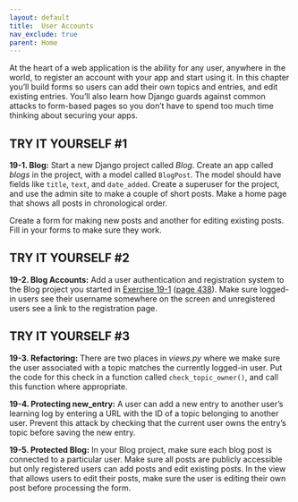 ```yaml
---
layout: default
title:  User Accounts
nav_exclude: true
parent: Home
---
```


At the heart of a web application is the ability for any user, anywhere
in the world, to register an account with your app and start using it.
In this chapter you’ll build forms so users can add their own topics and
entries, and edit existing entries. You’ll also learn how Django guards
against common attacks to form-based pages so you don’t have to spend
too much time thinking about securing your apps.

## TRY IT YOURSELF #1

<span id="ch19exe1"></span>**19-1. Blog:** Start a new Django project
called *Blog*. Create an app called *blogs* in the project, with a model
called `BlogPost`. The model should have fields like `title`, `text`,
and `date_added`. Create a superuser for the project, and use the admin
site to make a couple of short posts. Make a home page that shows all
posts in chronological order.

Create a form for making new posts and another for editing existing
posts. Fill in your forms to make sure they work.

## TRY IT YOURSELF #2

<span id="ch19exe2"></span>**19-2. Blog Accounts:** Add a user
authentication and registration system to the Blog project you started
in [Exercise 19-1](../chapter_19/tiy-ch19.md) ([page 438](../chapter_19/tiy-ch19.md)).
Make sure logged-in users see their username somewhere on the screen and
unregistered users see a link to the registration page.



<span id="page_454"></span>
## TRY IT YOURSELF #3

<span id="ch19exe3"></span>**19-3. Refactoring:** There are two places
in *views.py* where we make sure the user associated with a topic
matches the currently logged-in user. Put the code for this check in a
function called `check_topic_owner()`, and call this function where
appropriate.

<span id="ch19exe4"></span>**19-4. Protecting new_entry:** A user can
add a new entry to another user&rsquo;s learning log by entering a URL with
the ID of a topic belonging to another user. Prevent this attack by
checking that the current user owns the entry&rsquo;s topic before saving the
new entry.

<span id="ch19exe5"></span>**19-5. Protected Blog:** In your Blog
project, make sure each blog post is connected to a particular user.
Make sure all posts are publicly accessible but only registered users
can add posts and edit existing posts. In the view that allows users to
edit their posts, make sure the user is editing their own post before
processing the form.

